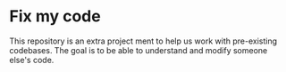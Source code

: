 # Fix my code
This repository is an extra project ment to help us work with pre-existing codebases.  The goal is to be able to understand and modify someone else's code.
